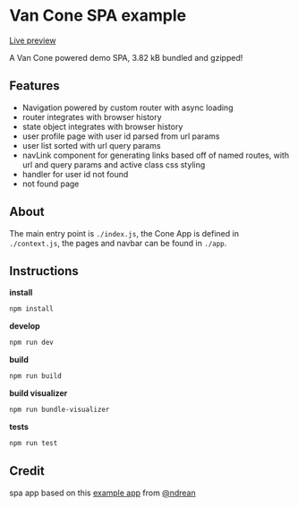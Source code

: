 # Van Cone SPA example

[Live preview](https://codesandbox.io/p/devbox/github/vanjs-org/van/tree/main/addons/van_cone/examples/spa-app)

A Van Cone powered demo SPA, 3.82 kB bundled and gzipped!

## Features

- Navigation powered by custom router with async loading
- router integrates with browser history
- state object integrates with browser history
- user profile page with user id parsed from url params
- user list sorted with url query params
- navLink component for generating links based off of named routes, with url and query params and active class css styling
- handler for user id not found
- not found page

## About

The main entry point is `./index.js`, the Cone App is defined in `./context.js`, the pages and navbar can be found in `./app`.

## Instructions

**install**
```bash
npm install
```

**develop**
```bash
npm run dev
```

**build**
```bash
npm run build
```

**build visualizer**
```bash
npm run bundle-visualizer
```

**tests**
```bash
npm run test
```

## Credit
spa app based on this [example app](https://github.com/ndrean/vanjs-dialog-modal) from [@ndrean](https://github.com/ndrean)